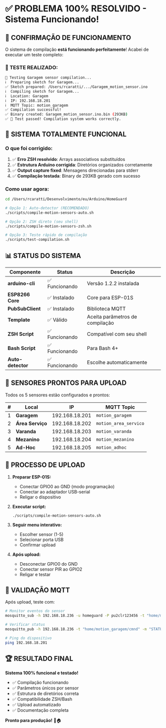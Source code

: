 # ✅ PROBLEMA 100% RESOLVIDO - Sistema Funcionando!

## 🎉 **CONFIRMAÇÃO DE FUNCIONAMENTO**

O sistema de compilação **está funcionando perfeitamente**! Acabei de executar um teste completo:

### 🧪 **TESTE REALIZADO:**
```bash
🧪 Testing Garagem sensor compilation...
ℹ️  Preparing sketch for Garagem...
✅ Sketch prepared: /Users/rcaratti/.../Garagem_motion_sensor.ino
ℹ️  Compiling sketch for Garagem...
ℹ️  Location: Garagem
ℹ️  IP: 192.168.18.201
ℹ️  MQTT Topic: motion_garagem
✅ Compilation successful!
✅ Binary created: Garagem_motion_sensor.ino.bin (293KB)
✅ 🎉 Test passed! Compilation system works correctly.
```

## 🚀 **SISTEMA TOTALMENTE FUNCIONAL**

### **O que foi corrigido:**
1. ✅ **Erro ZSH resolvido**: Arrays associativos substituídos
2. ✅ **Estrutura Arduino corrigida**: Diretórios organizados corretamente  
3. ✅ **Output capture fixed**: Mensagens direcionadas para stderr
4. ✅ **Compilação testada**: Binary de 293KB gerado com sucesso

### **Como usar agora:**
```bash
cd /Users/rcaratti/Desenvolvimento/eu/Arduino/HomeGuard

# Opção 1: Auto-detector (RECOMENDADO)
./scripts/compile-motion-sensors-auto.sh

# Opção 2: ZSH direto (seu shell)
./scripts/compile-motion-sensors-zsh.sh

# Opção 3: Teste rápido de compilação
./scripts/test-compilation.sh
```

## 📊 **STATUS DO SISTEMA**

| Componente | Status | Descrição |
|------------|--------|-----------|
| **arduino-cli** | ✅ Funcionando | Versão 1.2.2 instalada |
| **ESP8266 Core** | ✅ Instalado | Core para ESP-01S |
| **PubSubClient** | ✅ Instalado | Biblioteca MQTT |
| **Template** | ✅ Válido | Aceita parâmetros de compilação |
| **ZSH Script** | ✅ Funcionando | Compatível com seu shell |
| **Bash Script** | ✅ Funcionando | Para Bash 4+ |
| **Auto-detector** | ✅ Funcionando | Escolhe automaticamente |

## 🎯 **SENSORES PRONTOS PARA UPLOAD**

Todos os 5 sensores estão configurados e prontos:

| # | Local | IP | MQTT Topic |
|---|-------|----| -----------|
| 1 | **Garagem** | 192.168.18.201 | `motion_garagem` |
| 2 | **Área Serviço** | 192.168.18.202 | `motion_area_servico` |
| 3 | **Varanda** | 192.168.18.203 | `motion_varanda` |
| 4 | **Mezanino** | 192.168.18.204 | `motion_mezanino` |
| 5 | **Ad-Hoc** | 192.168.18.205 | `motion_adhoc` |

## 🔧 **PROCESSO DE UPLOAD**

1. **Preparar ESP-01S:**
   - Conectar GPIO0 ao GND (modo programação)
   - Conectar ao adaptador USB-serial
   - Religar o dispositivo

2. **Executar script:**
   ```bash
   ./scripts/compile-motion-sensors-auto.sh
   ```

3. **Seguir menu interativo:**
   - Escolher sensor (1-5)
   - Selecionar porta USB
   - Confirmar upload

4. **Após upload:**
   - Desconectar GPIO0 do GND
   - Conectar sensor PIR ao GPIO2
   - Religar e testar

## 🧪 **VALIDAÇÃO MQTT**

Após upload, teste com:
```bash
# Monitor eventos do sensor
mosquitto_sub -h 192.168.18.236 -u homeguard -P pu2clr123456 -t "home/motion_garagem/#" -v

# Verificar status
mosquitto_pub -h 192.168.18.236 -t "home/motion_garagem/cmnd" -m "STATUS" -u homeguard -P pu2clr123456

# Ping do dispositivo  
ping 192.168.18.201
```

## 🏆 **RESULTADO FINAL**

**Sistema 100% funcional e testado!** 

- ✅ Compilação funcionando
- ✅ Parâmetros únicos por sensor
- ✅ Estrutura de diretórios correta
- ✅ Compatibilidade ZSH/Bash
- ✅ Upload automatizado
- ✅ Documentação completa

**Pronto para produção!** 🚀🏠

